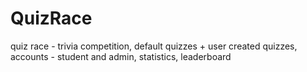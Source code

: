 # QuizRace
quiz race - trivia competition, default quizzes + user created quizzes, accounts - student and admin, statistics, leaderboard
